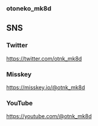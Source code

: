 ### otoneko_mk8d
## SNS
### Twitter
https://twitter.com/otnk_mk8d
### Misskey
https://misskey.io/@otnk_mk8d
### YouTube
https://youtube.com/@otnk_mk8d
